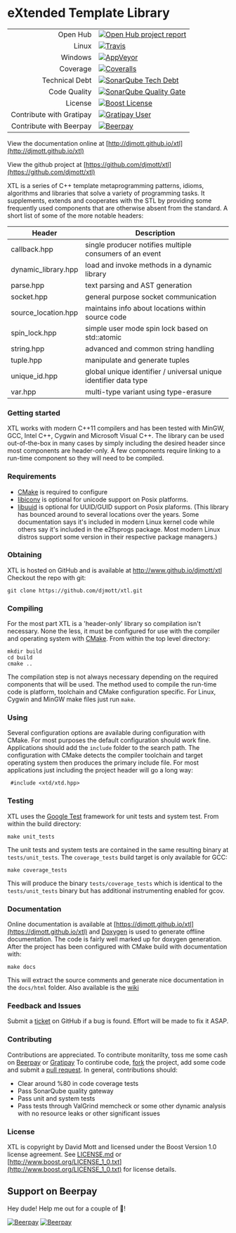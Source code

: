 eXtended Template Library
=========================

|       |       |
| ----: | :---- |
| Open Hub | [![Open Hub project report](https://www.openhub.net/p/libxtl/widgets/project_thin_badge.gif)](https://www.openhub.net/p/libxtl) |
| Linux | [![Travis](https://img.shields.io/travis/djmott/xtl.svg)](https://travis-ci.org/djmott/xtl) |
| Windows | [![AppVeyor](https://ci.appveyor.com/api/projects/status/0vqrarmqy9kjbnql?svg=true)](https://ci.appveyor.com/project/djmott/xtl) |
| Coverage | [![Coveralls](https://img.shields.io/coveralls/djmott/xtl.svg)](https://coveralls.io/github/djmott/xtl) |
| Technical Debt | [![SonarQube Tech Debt](https://img.shields.io/sonar/https/sonarcloud.io/xtl/tech_debt.svg)](https://sonarqube.com/overview?id=xtl) |
| Code Quality | [![SonarQube Quality Gate](https://sonarcloud.io/api/badges/gate?key=xtl&blinking=true)](https://sonarqube.com/overview?id=xtl) |
| License | [![Boost License](https://img.shields.io/badge/license-Boost_Version_1.0-green.svg)](http://www.boost.org/LICENSE_1_0.txt) |
| Contribute with Gratipay | [![Gratipay User](https://img.shields.io/gratipay/user/djmott.svg)](https://gratipay.com/xtl/) |
| Contribute with Beerpay| [![Beerpay](https://beerpay.io/djmott/xtl/badge.svg)](https://beerpay.io/djmott/xtl) |

View the documentation online at [http://djmott.github.io/xtl](http://djmott.github.io/xtl)

View the github project at [https://github.com/djmott/xtl](https://github.com/djmott/xtl)

XTL is a series of C++ template metaprogramming patterns, idioms, algorithms and libraries that solve a variety of programming tasks. It supplements, extends and cooperates with the STL by providing some frequently used components that are otherwise absent from the standard. A short list of some of the more notable headers:

|Header              |Description|
|--------------------|-----------|
|callback.hpp        |single producer notifies multiple consumers of an event|
|dynamic_library.hpp |load and invoke methods in a dynamic library|
|parse.hpp           |text parsing and AST generation|
|socket.hpp          |general purpose socket communication|
|source_location.hpp |maintains info about locations within source code|
|spin_lock.hpp       |simple user mode spin lock based on std::atomic|
|string.hpp          |advanced and common string handling|
|tuple.hpp           |manipulate and generate tuples|
|unique_id.hpp       |global unique identifier / universal unique identifier data type|
|var.hpp             |multi-type variant using type-erasure|

### Getting started

XTL works with modern C++11 compilers and has been tested with MinGW, GCC, Intel C++, Cygwin and Microsoft Visual C++. The library can be used out-of-the-box in many cases by simply including the desired header since most components are header-only. A few components require linking to a run-time component so they will need to be compiled.

### Requirements

* [CMake](http://www.cmake.org) is required to configure
* [libiconv](https://www.gnu.org/software/libiconv/) is optional for unicode support on Posix platforms.
* [libuuid](https://sourceforge.net/projects/libuuid/) is optional for UUID/GUID support on Posix plaforms. (This library has bounced around to several locations over the years. Some documentation says it's included in modern Linux kernel code while others say it's included in the e2fsprogs package. Most modern Linux distros support some version in their respective package managers.)

### Obtaining

XTL is hosted on GitHub and is available at http://www.github.io/djmott/xtl
Checkout the repo with git:

~~~
git clone https://github.com/djmott/xtl.git
~~~

### Compiling

For the most part XTL is a 'header-only' library so compilation isn't necessary. None the less, it must be configured for use with the compiler and operating system with [CMake](https://cmake.org/). From within the top level directory:

~~~
mkdir build
cd build
cmake ..
~~~
The compilation step is not always necessary depending on the required components that will be used. The method used to compile the run-time code is platform, toolchain and CMake configuration specific. For Linux, Cygwin and MinGW make files just run `make`.

### Using

Several configuration options are available during configuration with CMake. For most purposes the default configuration should work fine. Applications should add the `include` folder to the search path. The configuration with CMake detects the compiler toolchain and target operating system then produces the primary include file. For most applications just including the project header will go a long way:
~~~{.cpp}
 #include <xtd/xtd.hpp>
~~~

### Testing

XTL uses the [Google Test](https://github.com/google/googletest) framework for unit tests and system test. From within the build directory:
~~~
make unit_tests
~~~
The unit tests and system tests are contained in the same resulting binary at `tests/unit_tests`. The `coverage_tests` build target is only available for GCC:
~~~
make coverage_tests
~~~
This will produce the binary `tests/coverage_tests` which is identical to the `tests/unit_tests` binary but has additional instrumenting enabled for gcov.

### Documentation

Online documentation is available at [https://djmott.github.io/xtl](https://djmott.github.io/xtl) and [Doxygen](http://www.doxygen.org) is used to generate offline documentation. The code is fairly well marked up for doxygen generation. After the project has been configured with CMake build with documentation with:

~~~
make docs
~~~
This will extract the source comments and generate nice documentation in the `docs/html` folder. Also available is the [wiki](https://github.com/djmott/xtl/wiki)

### Feedback and Issues

Submit a [ticket](https://github.com/djmott/xtl/issues) on GitHub if a bug is found. Effort will be made to fix it ASAP.

### Contributing


Contributions are appreciated. To contribute monitarilty, toss me some cash on [Beerpay](https://beerpay.io/djmott/xtl) or [Gratipay](https://gratipay.com/xtl/) To contirube code, <a class="github-button" href="https://github.com/djmott/xtl/fork" data-icon="octicon-repo-forked" data-style="mega" data-count-href="/djmott/xtl/network" data-count-api="/repos/djmott/xtl#forks_count" data-count-aria-label="# forks on GitHub" aria-label="Fork djmott/xtl on GitHub">fork</a>
the project, add some code and submit a [pull request](https://github.com/djmott/xtl/pulls).
In general, contributions should:
* Clear around %80 in code coverage tests
* Pass SonarQube quality gateway
* Pass unit and system tests
* Pass tests through ValGrind memcheck or some other dynamic analysis with no resource leaks or other significant issues


### License

XTL is copyright by David Mott and licensed under the Boost Version 1.0 license agreement. See [LICENSE.md](LICENSE.md) or [http://www.boost.org/LICENSE_1_0.txt](http://www.boost.org/LICENSE_1_0.txt) for license details. 

## Support on Beerpay
Hey dude! Help me out for a couple of :beers:!

[![Beerpay](https://beerpay.io/djmott/xtl/badge.svg?style=beer-square)](https://beerpay.io/djmott/xtl)  [![Beerpay](https://beerpay.io/djmott/xtl/make-wish.svg?style=flat-square)](https://beerpay.io/djmott/xtl?focus=wish)
